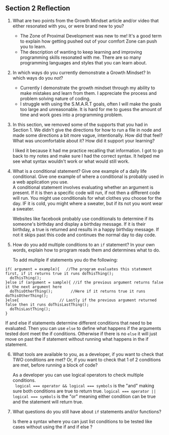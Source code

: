## Section 2 Reflection

1. What are two points from the Growth Mindset article and/or video that either resonated with you, or were brand new to you?

   - The Zone of Proximal Development was new to me! It's a good term to explain how getting pushed out of your comfort Zone
   can push you to learn.
   - The description of wanting to keep learning and improving programming skills resonated with me. There are so many
   programming languages and styles that you can learn about.

2. In which ways do you currently demonstrate a Growth Mindset? In which ways do you _not_?

   - Currently I demonstrate the growth mindset through my ability to make mistakes and learn
   from them.  I appreciate the process and problem solving nature of coding.
   - I struggle with using the S.M.A.R.T goals, often I will make the goals too large
   and unreasonable.  It is hard for me to guess the amount of time and work goes into
   a programming problem.


3. In this section, we removed some of the supports that you had in Section 1. We didn't give the directions for how to run a file in node and made some directions a bit more vague, intentionally. How did that feel? What was uncomfortable about it? How did it support your learning?

   I liked it because it had me practice recalling that information.  I got to go back to my notes and make sure I had the correct syntax. It helped me see what syntax wouldn't work or what would still work.

4. What is a conditional statement? Give one example of a daily life conditional. Give one example of where a conditional is probably used in a web application you use.  
   A conditional statement involves evaluating whether an argument is present.  If it is then a specific code will run, if not
   then a different code will run.  You might use conditionals for what clothes you choose for the day.  IF it is cold, you might where a sweater, but if its not you wont wear a sweater.  

   Websites like facebook probably use conditionals to determine if its someone's birthday and display a birthday message.  If it is their birthday, a true is returned and results in a happy birthday message.  If not it skips past this code and continues the normal day to day code.

5. How do you add multiple conditions to an `if` statement? In your own words, explain how to program reads them and determines what to do.

   To add multiple if statements you do the following:

```
if( argument = example){   //The program evaluates this statement first, if it returns true it runs doThisThing();
  doThisThing();
}else if (argument = sample){ //if the previous argument returns false it the next argument here
  doThisOtherThing();        //Here if it returns true it runs doThisOtherThing();
}else{                  // Lastly if the previous argument returned false then it runs doThisLastThing();
  doThisLastThing();
}
```
   If and else if statements determine different conditions that need to be evaluated. Then you can use `else` to define what happens if the arguments tested dont meet the if conditions.  Otherwise if there is no `else` it will just move on past the if statement without running what happens in the if statement.  

6. What tools are available to you, as a developer, if you want to check that TWO conditions are met? Or, if you want to check that 1 of 2 conditions are met, before running a block of code?

   As a developer you can use logical operators to check multiple conditions.  
` logical === operator && logical === symbols` is the  "and" making sure both conditions are true to return  true.
`logical === operator || logical === symbols` is the "or" meaning either condition can be true and the statement will return true.

7. What questions do you still have about `if` statements and/or functions?

   Is there a syntax where you can just list conditions to be tested like cases without using the if and if else ?
